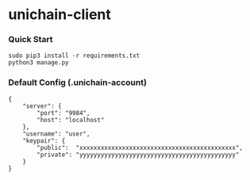 # unichain-client

### Quick Start

```
sudo pip3 install -r requirements.txt
python3 manage.py
```

### Default Config (.unichain-account)

```
{
    "server": {
        "port": "9984",
        "host": "localhost"
    },
    "username": "user",
    "keypair": {
        "public":  "xxxxxxxxxxxxxxxxxxxxxxxxxxxxxxxxxxxxxxxxxxxx",
        "private": "yyyyyyyyyyyyyyyyyyyyyyyyyyyyyyyyyyyyyyyyyyyy"
    }
}
```